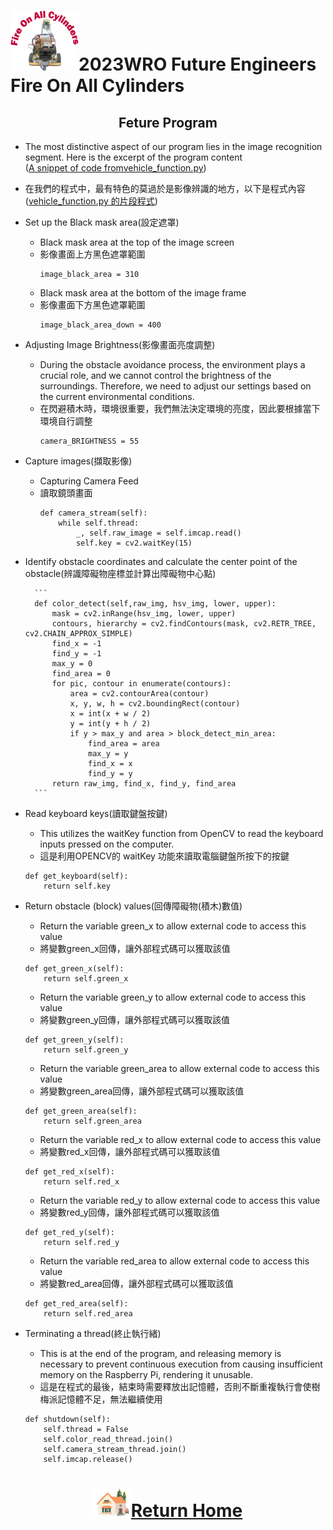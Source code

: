 ![LOGO](../../other/img/logo.png)2023WRO Future Engineers Fire On All Cylinders  
====
## <div align="center">Feture Program </div>

- The most distinctive aspect of our program lies in the image recognition segment. Here is the excerpt of the program content  
([A snippet of code fromvehicle_function.py](https://github.com/kirkhu/WRO2023_Future-Engineers-Fire-On-All-Cylinders/blob/main/src/Programming/Obstacle_Challenge/vehicle_function.py))
- 在我們的程式中，最有特色的莫過於是影像辨識的地方，以下是程式內容  
  ([vehicle_function.py 的片段程式](https://github.com/kirkhu/WRO2023_Future-Engineers-Fire-On-All-Cylinders/blob/main/src/Programming/Obstacle_Challenge/vehicle_function.py))

- Set up the Black mask area(設定遮罩)
    - Black mask area at the top of the image screen
    - 影像畫面上方黑色遮罩範圍  
        ```
        image_black_area = 310
        ```
    - Black mask area at the bottom of the image frame
    - 影像畫面下方黑色遮罩範圍
        ```
        image_black_area_down = 400 
        ```
- Adjusting Image Brightness(影像畫面亮度調整)
    - During the obstacle avoidance process, the environment plays a crucial role, and we cannot control the brightness of the surroundings. Therefore, we need to adjust our settings based on the current environmental conditions.
    - 在閃避積木時，環境很重要，我們無法決定環境的亮度，因此要根據當下環境自行調整  
        ```
        camera_BRIGHTNESS = 55   
        ```

- Capture images(擷取影像)
    - Capturing Camera Feed
    - 讀取鏡頭畫面
        ```
        def camera_stream(self):
            while self.thread:
                _, self.raw_image = self.imcap.read()
                self.key = cv2.waitKey(15)
        ```

- Identify obstacle coordinates and calculate the center point of the obstacle(辨識障礙物座標並計算出障礙物中心點)

        ```
        def color_detect(self,raw_img, hsv_img, lower, upper):
            mask = cv2.inRange(hsv_img, lower, upper)  
            contours, hierarchy = cv2.findContours(mask, cv2.RETR_TREE, cv2.CHAIN_APPROX_SIMPLE)
            find_x = -1
            find_y = -1
            max_y = 0
            find_area = 0
            for pic, contour in enumerate(contours):
                area = cv2.contourArea(contour)
                x, y, w, h = cv2.boundingRect(contour)
                x = int(x + w / 2)
                y = int(y + h / 2)
                if y > max_y and area > block_detect_min_area:
                    find_area = area
                    max_y = y
                    find_x = x
                    find_y = y
            return raw_img, find_x, find_y, find_area
        ```

- Read keyboard keys(讀取鍵盤按鍵)
    - This utilizes the waitKey function from OpenCV to read the keyboard inputs pressed on the computer.
    - 這是利用OPENCV的 waitKey 功能來讀取電腦鍵盤所按下的按鍵
    ```
    def get_keyboard(self):
        return self.key
    ```

- Return obstacle (block) values(回傳障礙物(積木)數值)
    - Return the variable green_x to allow external code to access this value
    - 將變數green_x回傳，讓外部程式碼可以獲取該值
    ```
    def get_green_x(self):
        return self.green_x
    ```
    - Return the variable green_y to allow external code to access this value
    - 將變數green_y回傳，讓外部程式碼可以獲取該值
    ```
    def get_green_y(self):
        return self.green_y
    ```
    - Return the variable green_area to allow external code to access this value
    - 將變數green_area回傳，讓外部程式碼可以獲取該值
    ```
    def get_green_area(self):
        return self.green_area
    ```
    - Return the variable red_x to allow external code to access this value
    - 將變數red_x回傳，讓外部程式碼可以獲取該值
    ```
    def get_red_x(self):
        return self.red_x
    ```
    - Return the variable red_y to allow external code to access this value
    - 將變數red_y回傳，讓外部程式碼可以獲取該值
    ```
    def get_red_y(self):
        return self.red_y
    ```
    - Return the variable red_area to allow external code to access this value
    - 將變數red_area回傳，讓外部程式碼可以獲取該值
    ```
    def get_red_area(self):
        return self.red_area
    ```

- Terminating a thread(終止執行緒)
    - This is at the end of the program, and releasing memory is necessary to prevent continuous execution from causing insufficient memory on the Raspberry Pi, rendering it unusable.
    -  這是在程式的最後，結束時需要釋放出記憶體，否則不斷重複執行會使樹梅派記憶體不足，無法繼續使用

    ```
    def shutdown(self):
        self.thread = False
        self.color_read_thread.join()
        self.camera_stream_thread.join()
        self.imcap.release()
    ```

# <div align="center">![HOME](../../other/img/Home.png)[Return Home](../../)</div>  